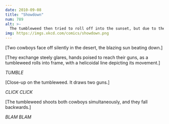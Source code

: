 ```yaml
---
date: 2010-09-08
title: "Showdown"
num: 789
alt: >-
  The tumbleweed then tried to roll off into the sunset, but due to the Old West's placement north of the subtropical ridge, the prevailing winds were in the wrong direction.
img: https://imgs.xkcd.com/comics/showdown.png
---
```

[Two cowboys face off silently in the desert, the blazing sun beating down.]

[They exchange steely glares, hands poised to reach their guns, as a tumbleweed rolls into frame, with a helicoidal line depicting its movement.]

*TUMBLE*

[Close-up on the tumbleweed. It draws two guns.]

*CLICK CLICK*

[The tumbleweed shoots both cowboys simultaneously, and they fall backwards.]

*BLAM BLAM*